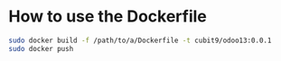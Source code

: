 # How to use the Dockerfile

```bash
sudo docker build -f /path/to/a/Dockerfile -t cubit9/odoo13:0.0.1
sudo docker push 
```
